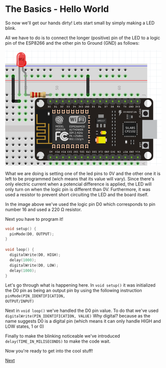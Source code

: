 # The Basics - Hello World

So now we'll get our hands dirty! Lets start small by simply making a LED blink.

All we have to do is to connect the longer (positive) pin of the LED to a logic pin of the ESP8266 and the other pin to Ground (GND) as follows:

![Hello World](./images/helloworld.png)

What we are doing is setting one of the led pins to 0V and the other one it is left to be programmed (wich means that its value will vary). Since there's only electric current when a potencial difference is applied, the LED will only turn on when the logic pin is different than 0V. Furthermore, it was used a resistor to prevent short circuiting the LED and the board itself.

In the image above we've used the logic pin D0 which corresponds to pin number 16 and used a 220 Ω resistor.

Next you have to program it!

```c++
void setup() {
  pinMode(D0, OUTPUT);
}

void loop() {
  digitalWrite(D0, HIGH);
  delay(1000);
  digitalWrite(D0, LOW);
  delay(1000);
}
```

Let's go through what is happening here. In <code>void setup()</code> it was initialized the D0 pin as being an output pin by using the following instruction <code>pinMode(PIN_IDENTIFICATION, OUTPUT/INPUT)</code>

Next in <code>void loop()</code> we've handled the D0 pin value. To do that we've used <code>digitalWrite(PIN_IDENTIFICATION, VALUE)</code> Why digital? because as the name suggests D0 is a digital pin (which means it can only handle HIGH and LOW states, 1 or 0)

Finally to make the blinking noticeable we've introduced <code>delay(TIME_IN_MILISECONDS)</code> to make the code wait.

Now you're ready to get into the cool stuff!

[Next](./ex1.md)